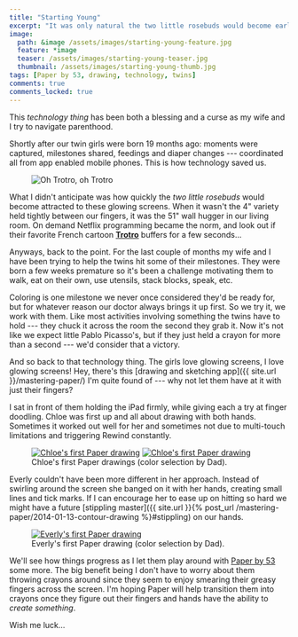 ```yaml
---
title: "Starting Young"
excerpt: "It was only natural the two little rosebuds would become early adopters of technology."
image: 
  path: &image /assets/images/starting-young-feature.jpg
  feature: *image
  teaser: /assets/images/starting-young-teaser.jpg
  thumbnail: /assets/images/starting-young-thumb.jpg
tags: [Paper by 53, drawing, technology, twins]
comments: true
comments_locked: true
---
```


This *technology thing* has been both a blessing and a curse as my wife and I try to navigate parenthood.

Shortly after our twin girls were born 19 months ago: moments were captured, milestones shared, feedings and diaper changes --- coordinated all from app enabled mobile phones. This is how technology saved us.

<figure class="align-right">
	<img src="{{ site.url }}/assets/images/trotro.gif" alt="Oh Trotro, oh Trotro">
</figure>

What I didn't anticipate was how quickly the *two little rosebuds* would become attracted to these glowing screens. When it wasn't the 4" variety held tightly between our fingers, it was the 51" wall hugger in our living room. On demand Netflix programming became the norm, and look out if their favorite French cartoon **[Trotro](http://thetvdb.com/?tab=series&id=108061)** buffers for a few seconds...

Anyways, back to the point. For the last couple of months my wife and I have been trying to help the twins hit some of their milestones. They were born a few weeks premature so it's been a challenge motivating them to walk, eat on their own, use utensils, stack blocks, speak, etc.

Coloring is one milestone we never once considered they'd be ready for, but for whatever reason our doctor always brings it up first. So we try it, we work with them. Like most activities involving something the twins have to hold --- they chuck it across the room the second they grab it. Now it's not like we expect little Pablo Picasso's, but if they just held a crayon for more than a second --- we'd consider that a victory.

And so back to that technology thing. The girls love glowing screens, I love glowing screens! Hey, there's this [drawing and sketching app]({{ site.url }}/mastering-paper/) I'm quite found of --- why not let them have at it with just their fingers?

I sat in front of them holding the iPad firmly, while giving each a try at finger doodling. Chloe was first up and all about drawing with both hands. Sometimes it worked out well for her and sometimes not due to multi-touch limitations and triggering Rewind constantly.

<figure class="half">
	<a href="{{ site.url }}/assets/images/paper-53-chloe-draw-1.jpg"><img src="{{ site.url }}/assets/images/paper-53-chloe-draw-1-600.jpg" alt="Chloe's first Paper drawing"></a>
	<a href="{{ site.url }}/assets/images/paper-53-chloe-draw-2.jpg"><img src="{{ site.url }}/assets/images/paper-53-chloe-draw-2-600.jpg" alt="Chloe's first Paper drawing"></a>
	<figcaption>Chloe's first Paper drawings (color selection by Dad).</figcaption>
</figure>

Everly couldn't have been more different in her approach. Instead of swirling around the screen she banged on it with her hands, creating small lines and tick marks. If I can encourage her to ease up on hitting so hard we might have a future [stippling master]({{ site.url }}{% post_url /mastering-paper/2014-01-13-contour-drawing %}#stippling) on our hands.

<figure>
	<a href="{{ site.url }}/assets/images/paper-53-everly-draw-1.jpg"><img src="{{ site.url }}/assets/images/paper-53-everly-draw-1-600.jpg" alt="Everly's first Paper drawing"></a>
	<figcaption>Everly's first Paper drawing (color selection by Dad).</figcaption>
</figure>

We'll see how things progress as I let them play around with [Paper by 53](http://fiftythree.com/paper/) some more. The big benefit being I don't have to worry about them throwing crayons around since they seem to enjoy smearing their greasy fingers across the screen. I'm hoping Paper will help transition them into crayons once they figure out their fingers and hands have the ability to *create something*.

Wish me luck...

